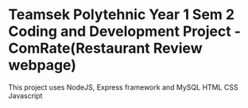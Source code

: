 # Teamsek Polytehnic Year 1 Sem 2 Coding and Development Project - ComRate(Restaurant Review webpage)
This project uses NodeJS, Express framework and MySQL
HTML CSS Javascript
